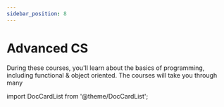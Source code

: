 ```yaml
---
sidebar_position: 8
---
```


# Advanced CS

During these courses, you'll learn about the basics of programming, including functional & object oriented. The courses will take you through many 

import DocCardList from '@theme/DocCardList';

<DocCardList />
